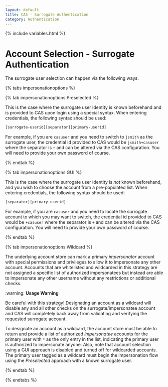 ```yaml
---
layout: default
title: CAS - Surrogate Authentication
category: Authentication
---
```

{% include variables.html %}

# Account Selection - Surrogate Authentication

The surrogate user selection can happen via the following ways.

{% tabs impersonationoptions %}

{% tab impersonationoptions Preselected %}

This is the case where the surrogate user identity is known
beforehand and is provided to CAS upon login using a special syntax.
When entering credentials, the following syntax should be used:

```bash
[surrogate-userid][separator][primary-userid]
```

For example, if you are `casuser` and you need to switch to `jsmith` as the
surrogate user, the credential id provided to CAS would be `jsmith+casuser` where
the separator is `+` and can be altered via the CAS configuration. You will
need to provide your own password of course.

{% endtab %}

{% tab impersonationoptions GUI %}

This is the case where the surrogate user identity is *not* known
beforehand, and you wish to choose the account from a pre-populated
list. When entering credentials, the following syntax should be used:

```bash
[separator][primary-userid]
```

For example, if you are `casuser` and you need to locate the surrogate account to which
you may want to switch, the credential id provided to CAS would be `+casuser` where
the separator is `+` and can be altered via the CAS configuration. You
will need to provide your own password of course.

{% endtab %}

{% tab impersonationoptions Wildcard %}

The underlying account store can mark a primary *impersonator* account with special permissions
and privileges to allow it to impersonate any other account. Accounts that are whitelisted and wildcarded
in this strategy are not assigned a specific list of authorized impersonatees but instead are able to impersonate
any other username without any restrictions or additional checks.

<div class="alert alert-warning">:warning: <strong>Usage Warning</strong>
<p>Be careful with this strategy! Designating an account as a wildcard will disable any and all other checks
on the surrogate/impersonatee account and CAS will completely back away from validating and verifying
the requested surrogate account.</p></div>

To designate an account as a wildcard, the account store must be able to return and provide a list of
authorized *impersonatee* accounts for the primary user with `*` as the only entry in the list, indicating the primary
user is authorized to impersonate anyone. Also, note that account selection using a GUI approach is
disabled and turned off for wildcarded accounts. The primary user tagged as a wildcard must begin the impersonation
flow using the *Preselected* approach with a known surrogate user.

{% endtab %}

{% endtabs %}
